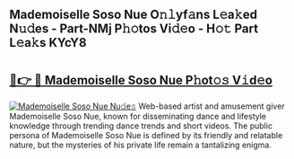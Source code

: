 ## Mademoiselle Soso Nue O𝚗𝚕yf𝚊ns L𝚎a𝚔ed N𝚞𝚍es - Part-NMj P𝚑𝚘tos Vi𝚍𝚎o - H𝚘𝚝 Part L𝚎a𝚔s KYcY8

# <h2><a href="http://kfc68bc.oniu.top/?m=Mademoiselle+Soso+Nue">🔗👉 🔴 Mademoiselle Soso Nue P𝚑ot𝚘𝚜 V𝚒d𝚎o</a></h2>

[![Mademoiselle Soso Nue Nu𝚍e𝚜](https://i.imgur.com/0qMVB7G.gif)](http://kfc68bc.oniu.top/?m=Mademoiselle+Soso+Nue)
Web-based artist and amusement giver Mademoiselle Soso Nue, known for disseminating dance and lifestyle knowledge through trending dance trends and short videos. The public persona of Mademoiselle Soso Nue is defined by its friendly and relatable nature, but the mysteries of his private life remain a tantalizing enigma.  
